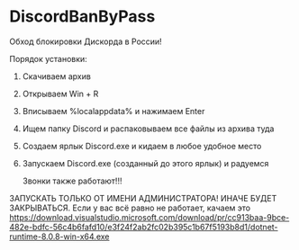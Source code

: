# DiscordBanByPass
Обход блокировки Дискорда в России!

Порядок установки:
1. Скачиваем архив
2. Открываем Win + R
3. Вписываем %localappdata% и нажимаем Enter
4. Ищем папку Discord и распаковываем все файлы из архива туда
5. Создаем ярлык Discord.exe и кидаем в любое удобное место
6. Запускаем Discord.exe (созданный до этого ярлык) и радуемся

   Звонки также работают!!!

ЗАПУСКАТЬ ТОЛЬКО ОТ ИМЕНИ АДМИНИСТРАТОРА! ИНАЧЕ БУДЕТ ЗАКРЫВАТЬСЯ. Если у вас всё равно не работает, качаем это https://download.visualstudio.microsoft.com/download/pr/cc913baa-9bce-482e-bdfc-56c4b6fafd10/e3f24f2ab2fc02b395c1b67f5193b8d1/dotnet-runtime-8.0.8-win-x64.exe
